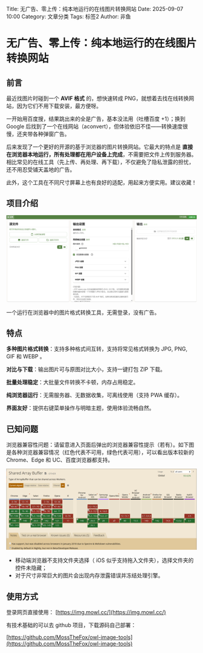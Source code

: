 Title: 无广告、零上传：纯本地运行的在线图片转换网站
Date: 2025-09-07 10:00
Category: 文章分类
Tags: 标签2
Author: 非鱼

# 无广告、零上传：纯本地运行的在线图片转换网站

## 前言

最近找图片时碰到一个 <strong>AVIF 格式</strong> 的，想快速转成 PNG，就想着去找在线转换网站，因为它们不用下载安装，最方便呀。

一开始用百度搜，结果跳出来的全是广告，基本没法用（吐槽百度 +1）；换到 Google 后找到了一个在线网站（aconvert），但体验依旧不佳——转换速度很慢，还夹带各种弹窗广告。

后来发现了一个更好的开源的基于浏览器的图片转换网站。它最大的特点是 <strong>直接在浏览器本地运行，所有处理都在用户设备上完成</strong>，不需要把文件上传到服务器。相比常见的在线工具（先上传、再处理、再下载），不仅避免了隐私泄露的担忧，还不用忍受铺天盖地的广告。

此外，这个工具在不同尺寸屏幕上也有良好的适配，用起来方便实用。建议收藏！

## 项目介绍

![](static/VRCubxlHAoWAeKxlKbzcqVi3nag.png)

一个运行在浏览器中的图片格式转换工具，无需登录，没有广告。

## 特点

<strong>多种图片格式转换</strong>：支持多种格式间互转，支持将常见格式转换为 JPG, PNG, GIF 和 WEBP 。

<strong>对比与下载</strong>：输出图片可与原图对比大小，支持一键打包 ZIP 下载。

<strong>批量处理稳定</strong>：大批量文件转换不卡顿，内存占用稳定。

<strong>纯浏览器运行</strong>：无需服务器、无数据收集，可离线使用（支持 PWA 缓存）。

<strong>界面友好</strong>：提供右键菜单操作与明暗主题，使用体验流畅自然。

## 已知问题

浏览器兼容性问题：请留意进入页面后弹出的浏览器兼容性提示（若有）。如下图是各种浏览器兼容情况（红色代表不可用，绿色代表可用），可以看出版本较新的 Chrome、Edge 和 UC、百度浏览器都支持。

![](static/MRK8bQhR1oHEyKxUVbYcl1XVnsd.png)

- 移动端浏览器不支持文件夹选择（ iOS 似乎支持拖入文件夹），选择文件夹的控件未隐藏；
- 对于尺寸非常巨大的图片会出现内存泄露错误并冻结处理引擎。

## 使用方式

登录网页直接使用： [https://img.mowl.cc/](https://img.mowl.cc/)

有技术基础的可以去 github 项目，下载源码自己部署：

[https://github.com/MossTheFox/owl-image-tools](https://github.com/MossTheFox/owl-image-tools)
